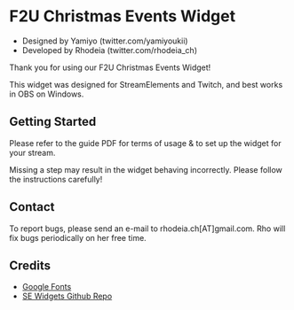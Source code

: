 # F2U Christmas Events Widget

- Designed by Yamiyo (twitter.com/yamiyoukii)
- Developed by Rhodeia (twitter.com/rhodeia_ch)

Thank you for using our F2U Christmas Events Widget!

This widget was designed for StreamElements and Twitch, and best works in OBS on Windows.

## Getting Started

Please refer to the guide PDF for terms of usage & to set up the widget for your stream.

Missing a step may result in the widget behaving incorrectly. Please follow the instructions carefully!

## Contact

To report bugs, please send an e-mail to rhodeia.ch[AT]gmail.com. Rho will fix bugs periodically on her free time.

## Credits

- [Google Fonts](https://fonts.google.com/)
- [SE Widgets Github Repo](https://github.com/StreamElements/widgets)
